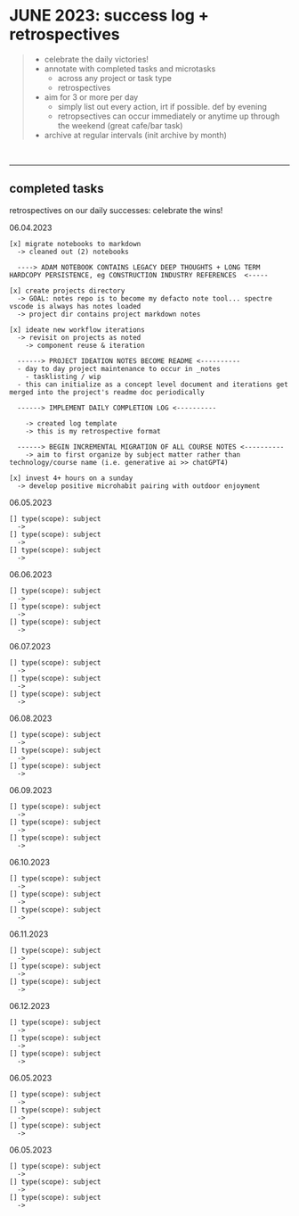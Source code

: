 # JUNE 2023: success log + retrospectives

> * celebrate the daily victories!
> * annotate with completed tasks and microtasks
>   * across any project or task type
>   * retrospectives
> * aim for 3 or more per day
>   * simply list out every action, irt if possible. def by evening
>   * retropsectives can occur immediately or anytime up through the weekend (great cafe/bar task)
> * archive at regular intervals (init archive by month)

<br>
<hr>

  ## completed tasks
retrospectives on our daily successes: celebrate the wins!

06.04.2023

    [x] migrate notebooks to markdown
      -> cleaned out (2) notebooks 

      ----> ADAM NOTEBOOK CONTAINS LEGACY DEEP THOUGHTS + LONG TERM HARDCOPY PERSISTENCE, eg CONSTRUCTION INDUSTRY REFERENCES  <-----
    
    [x] create projects directory
      -> GOAL: notes repo is to become my defacto note tool... spectre vscode is always has notes loaded
      -> project dir contains project markdown notes

    [x] ideate new workflow iterations
      -> revisit on projects as noted
        -> component reuse & iteration
      
      ------> PROJECT IDEATION NOTES BECOME README <----------
      - day to day project maintenance to occur in _notes
        - tasklisting / wip
      - this can initialize as a concept level document and iterations get merged into the project's readme doc periodically

      ------> IMPLEMENT DAILY COMPLETION LOG <----------

        -> created log template
        -> this is my retrospective format 

      ------> BEGIN INCREMENTAL MIGRATION OF ALL COURSE NOTES <----------
        -> aim to first organize by subject matter rather than technology/course name (i.e. generative ai >> chatGPT4)

    [x] invest 4+ hours on a sunday
      -> develop positive microhabit pairing with outdoor enjoyment
    
    


06.05.2023

    [] type(scope): subject
      -> 
    [] type(scope): subject
      -> 
    [] type(scope): subject
      -> 
    

06.06.2023

    [] type(scope): subject
      -> 
    [] type(scope): subject
      -> 
    [] type(scope): subject
      -> 
    

06.07.2023

    [] type(scope): subject
      -> 
    [] type(scope): subject
      -> 
    [] type(scope): subject
      -> 
    

06.08.2023

    [] type(scope): subject
      -> 
    [] type(scope): subject
      -> 
    [] type(scope): subject
      -> 
    

06.09.2023

    [] type(scope): subject
      -> 
    [] type(scope): subject
      -> 
    [] type(scope): subject
      -> 
    

06.10.2023

    [] type(scope): subject
      -> 
    [] type(scope): subject
      -> 
    [] type(scope): subject
      -> 
    

06.11.2023

    [] type(scope): subject
      -> 
    [] type(scope): subject
      -> 
    [] type(scope): subject
      -> 
    

06.12.2023

    [] type(scope): subject
      -> 
    [] type(scope): subject
      -> 
    [] type(scope): subject
      -> 
    

06.05.2023

    [] type(scope): subject
      -> 
    [] type(scope): subject
      -> 
    [] type(scope): subject
      -> 
    

06.05.2023

    [] type(scope): subject
      -> 
    [] type(scope): subject
      -> 
    [] type(scope): subject
      -> 
